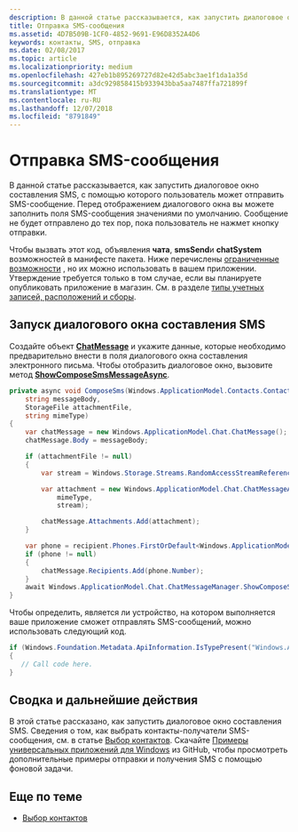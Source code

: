 ```yaml
---
description: В данной статье рассказывается, как запустить диалоговое окно составления SMS, с помощью которого пользователь может отправить SMS-сообщение. Перед отображением диалогового окна вы можете заполнить поля SMS-сообщения значениями по умолчанию. Сообщение не будет отправлено до тех пор, пока пользователь не нажмет кнопку отправки.
title: Отправка SMS-сообщения
ms.assetid: 4D7B509B-1CF0-4852-9691-E96D8352A4D6
keywords: контакты, SMS, отправка
ms.date: 02/08/2017
ms.topic: article
ms.localizationpriority: medium
ms.openlocfilehash: 427eb1b895269727d82e42d5abc3ae1f1da1a35d
ms.sourcegitcommit: a3dc929858415b933943bba5aa7487ffa721899f
ms.translationtype: MT
ms.contentlocale: ru-RU
ms.lasthandoff: 12/07/2018
ms.locfileid: "8791849"
---
```

# <a name="send-an-sms-message"></a>Отправка SMS-сообщения

В данной статье рассказывается, как запустить диалоговое окно составления SMS, с помощью которого пользователь может отправить SMS-сообщение. Перед отображением диалогового окна вы можете заполнить поля SMS-сообщения значениями по умолчанию. Сообщение не будет отправлено до тех пор, пока пользователь не нажмет кнопку отправки.

Чтобы вызвать этот код, объявления **чата**, **smsSend**и **chatSystem** возможностей в манифесте пакета. Ниже перечислены [ограниченные возможности](https://docs.microsoft.com/windows/uwp/packaging/app-capability-declarations#special-and-restricted-capabilities) , но их можно использовать в вашем приложении. Утверждение требуется только в том случае, если вы планируете опубликовать приложение в магазин. См. в разделе [типы учетных записей, расположений и сборы](https://docs.microsoft.com/windows/uwp/publish/account-types-locations-and-fees).

## <a name="launch-the-compose-sms-dialog"></a>Запуск диалогового окна составления SMS

Создайте объект [**ChatMessage**](https://msdn.microsoft.com/library/windows/apps/windows.applicationmodel.chat.chatmessage) и укажите данные, которые необходимо предварительно внести в поля диалогового окна составления электронного письма. Чтобы отобразить диалоговое окно, вызовите метод [**ShowComposeSmsMessageAsync**](https://msdn.microsoft.com/library/windows/apps/windows.applicationmodel.chat.chatmessagemanager.showcomposesmsmessageasync).

```cs
private async void ComposeSms(Windows.ApplicationModel.Contacts.Contact recipient,
    string messageBody,
    StorageFile attachmentFile,
    string mimeType)
{
    var chatMessage = new Windows.ApplicationModel.Chat.ChatMessage();
    chatMessage.Body = messageBody;

    if (attachmentFile != null)
    {
        var stream = Windows.Storage.Streams.RandomAccessStreamReference.CreateFromFile(attachmentFile);

        var attachment = new Windows.ApplicationModel.Chat.ChatMessageAttachment(
            mimeType,
            stream);

        chatMessage.Attachments.Add(attachment);
    }

    var phone = recipient.Phones.FirstOrDefault<Windows.ApplicationModel.Contacts.ContactPhone>();
    if (phone != null)
    {
        chatMessage.Recipients.Add(phone.Number);
    }
    await Windows.ApplicationModel.Chat.ChatMessageManager.ShowComposeSmsMessageAsync(chatMessage);
}
```

Чтобы определить, является ли устройство, на котором выполняется ваше приложение сможет отправлять SMS-сообщений, можно использовать следующий код.

```csharp
if (Windows.Foundation.Metadata.ApiInformation.IsTypePresent("Windows.ApplicationModel.Chat"))
{
   // Call code here.
}
```

## <a name="summary-and-next-steps"></a>Сводка и дальнейшие действия

В этой статье рассказано, как запустить диалоговое окно составления SMS. Сведения о том, как выбрать контакты-получатели SMS-сообщения, см. в статье [Выбор контактов](selecting-contacts.md). Скачайте [Примеры универсальных приложений для Windows](http://go.microsoft.com/fwlink/p/?linkid=619979) из GitHub, чтобы просмотреть дополнительные примеры отправки и получения SMS с помощью фоновой задачи.

## <a name="related-topics"></a>Еще по теме

* [Выбор контактов](selecting-contacts.md)
